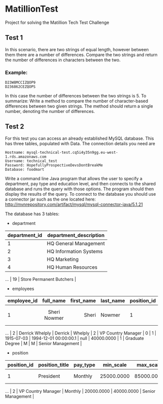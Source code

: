 # MatillionTest
Project for solving the Matillion Tech Test Challenge

## Test 1

In this scenario, there are two strings of equal length, however between them there are a number of
differences. Compare the two strings and return the number of differences in characters between the two.

### Example:
```
D23W8MCCIZQOP9
D236862CEZQOPS
```
In this case the number of differences between the two strings is 5.
To summarize: Write a method to compare the number of character-based differences between two given
strings. The method should return a single number, denoting the number of differences.

## Test 2

For this test you can access an already established MySQL database. This has three tables, populated with
Data.
The connection details you need are

```
Hostname: mysql-technical-test.cq5i4y35n9gg.eu-west-1.rds.amazonaws.com
Username: technical_test
Password: HopefullyProspectiveDevsDontBreakMe
Database: foodmart
```
Write a command line Java program that allows the user to specify a department, pay type and education
level, and then connects to the shared database and runs the query with those options. The program should
then display the results of the query.
To connect to the database you should use a connector jar such as the one
located here: http://mvnrepository.com/artifact/mysql/mysql-connector-java/5.1.21

The <foodmart> database has 3 tables:

* department
  
| department_id  |   department_description   |
|----------------|----------------------------|
|        1       |   HQ General Management    |
|        2       |   HQ Information Systems   |
|        3       |         HQ Marketing       |
|        4       |     HQ Human Resources     |
... 
|        19      |  Store Permanent Butchers  | 

* employees

| employee_id |    full_name    | first_name | last_name | position_id | position_title     | store_id | department_id | birth_date | hire_date             | end_date | salary     | supervisor_id | education_level | marital_status | gender | management_role   |
|-------------|:---------------:|-----------:|-----------|-------------|--------------------|----------|---------------|------------|-----------------------|----------|------------|---------------|-----------------|----------------|--------|-------------------|
| 1           | Sheri Nowmer    | Sheri      | Nowmer    | 1           | President          | 0        | 1             | 1961-08-26 | 1994-12-01 00:00:00.0 | null     | 80000.0000 | 0             | Graduate Degree | S              | F      | Senior Management |
...
| 2           | Derrick Whelply |    Derrick | Whelply   | 2           | VP Country Manager | 0        | 1             | 1915-07-03 | 1994-12-01 00:00:00.1 | null     | 40000.0000 | 1             | Graduate Degree | M              | M      | Senior Management |


* position

| position_id  |    position_title    | pay_type  |   min_scale  |  max_scale   |   management_role   |
|--------------|----------------------|-----------|--------------|--------------|---------------------|
|       1      |       President      |  Monthly  |  25000.0000  |  85000.0000  |  Senior Management  |
...
|       2      |  VP Country Manager  |  Monthly  |  20000.0000  |  40000.0000  |  Senior Management  |

